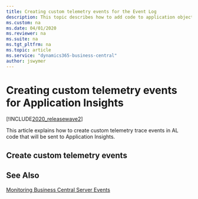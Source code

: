 ```yaml
---
title: Creating custom telemetry events for the Event Log
description: This topic describes how to add code to application objects that enables you to gather telemetry.
ms.custom: na
ms.date: 04/01/2020
ms.reviewer: na
ms.suite: na
ms.tgt_pltfrm: na
ms.topic: article
ms.service: "dynamics365-business-central"
author: jswymer
---
```

# Creating custom telemetry events for Application Insights

[!INCLUDE[2020_releasewave2](../includes/2020_releasewave2.md)]

This article explains how to create custom telemetry trace events in AL code that will be sent to Application Insights.  

## Create custom telemetry events


## See Also
[Monitoring Business Central Server Events](../administration/monitor-server-events.md)  
